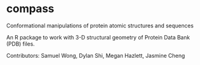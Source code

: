 # compass
Conformational manipulations of protein atomic structures and sequences

An R package to work with 3-D structural geometry of Protein Data Bank (PDB) files.

Contributors:  Samuel Wong, Dylan Shi, Megan Hazlett, Jasmine Cheng